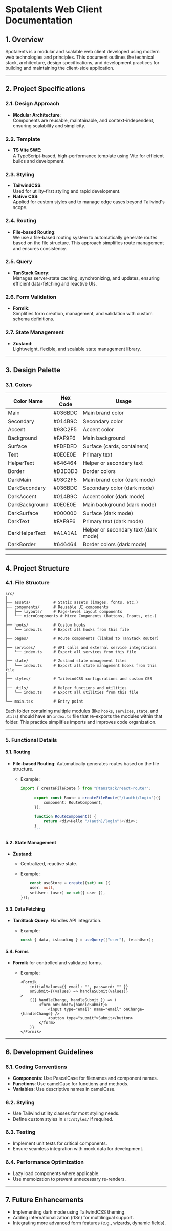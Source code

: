 # Spotalents Web Client Documentation

## 1. Overview

Spotalents is a modular and scalable web client developed using modern web technologies and principles. This document outlines the technical stack, architecture, design specifications, and development practices for building and maintaining the client-side application.

---

## 2. Project Specifications

### 2.1. Design Approach

- **Modular Architecture**:  
  Components are reusable, maintainable, and context-independent, ensuring scalability and simplicity.

### 2.2. Template

- **TS Vite SWE**:  
  A TypeScript-based, high-performance template using Vite for efficient builds and development.

### 2.3. Styling

- **TailwindCSS**:  
  Used for utility-first styling and rapid development.
- **Native CSS**:  
  Applied for custom styles and to manage edge cases beyond Tailwind's scope.

### 2.4. Routing

- **File-based Routing**:  
  We use a file-based routing system to automatically generate routes based on the file structure. This approach simplifies route management and ensures consistency.

### 2.5. Query

- **TanStack Query**:  
  Manages server-state caching, synchronizing, and updates, ensuring efficient data-fetching and reactive UIs.

### 2.6. Form Validation

- **Formik**:  
  Simplifies form creation, management, and validation with custom schema definitions.

### 2.7. State Management

- **Zustand**:  
  Lightweight, flexible, and scalable state management library.

---

## 3. Design Palette

### 3.1. Colors

| Color Name     | Hex Code | Usage                                |
| -------------- | -------- | ------------------------------------ |
| Main           | #036BDC  | Main brand color                     |
| Secondary      | #014B9C  | Secondary color                      |
| Accent         | #93C2F5  | Accent color                         |
| Background     | #FAF9F6  | Main background                      |
| Surface        | #FDFDFD  | Surface (cards, containers)          |
| Text           | #0E0E0E  | Primary text                         |
| HelperText     | #646464  | Helper or secondary text             |
| Border         | #D3D3D3  | Border colors                        |
| DarkMain       | #93C2F5  | Main brand color (dark mode)         |
| DarkSecondary  | #036BDC  | Secondary color (dark mode)          |
| DarkAccent     | #014B9C  | Accent color (dark mode)             |
| DarkBackground | #0E0E0E  | Main background (dark mode)          |
| DarkSurface    | #000000  | Surface (dark mode)                  |
| DarkText       | #FAF9F6  | Primary text (dark mode)             |
| DarkHelperText | #A1A1A1  | Helper or secondary text (dark mode) |
| DarkBorder     | #646464  | Border colors (dark mode)            |

---

## 4. Project Structure

### 4.1. File Structure

```plaintext
src/
│
├── assets/          # Static assets (images, fonts, etc.)
├── components/      # Reusable UI components
│   ├── layouts/     # Page-level layout components
│   └── microComponents # Micro Components (Buttons, Inputs, etc.)
│
├── hooks/           # Custom hooks
│   └── index.ts     # Export all hooks from this file
│
├── pages/           # Route components (linked to TanStack Router)
│
├── services/        # API calls and external service integrations
│   └── index.ts     # Export all services from this file
│
├── state/           # Zustand state management files
│   └── index.ts     # Export all state management hooks from this file
│
├── styles/          # TailwindCSS configurations and custom CSS
│
├── utils/           # Helper functions and utilities
│   └── index.ts     # Export all utilities from this file
│
└── main.tsx         # Entry point
```

Each folder containing multiple modules (like `hooks`, `services`, `state`, and `utils`) should have an `index.ts` file that re-exports the modules within that folder. This practice simplifies imports and improves code organization.

---

### 5. Functional Details

#### 5.1. Routing

- **File-based Routing**: Automatically generates routes based on the file structure.

  - Example:

      ```typescript
      import { createFileRoute } from "@tanstack/react-router";

            export const Route = createFileRoute("/(auth)/login")({
                component: RouteComponent,
            });

            function RouteComponent() {
                return <div>Hello "/(auth)/login"!</div>;
            }
            ```

#### 5.2. State Management

- **Zustand**:

  - Centralized, reactive state.
  - Example:

    ```typescript
        const useStore = create((set) => ({
        user: null,
        setUser: (user) => set({ user }),
    }));
    ```

#### 5.3. Data Fetching

- **TanStack Query**: Handles API integration.

  - Example:

    ```typescript
    const { data, isLoading } = useQuery(["user"], fetchUser);
    ```

#### 5.4. Forms

- **Formik** for controlled and validated forms.

  - Example:

    ```tsx
    <Formik
        initialValues={{ email: "", password: "" }}
        onSubmit={(values) => handleSubmit(values)}
    >
        {({ handleChange, handleSubmit }) => (
            <form onSubmit={handleSubmit}>
                <input type="email" name="email" onChange={handleChange} />
                <button type="submit">Submit</button>
            </form>
        )}
    </Formik>
    ```

---

## 6. Development Guidelines

### 6.1. Coding Conventions

- **Components**: Use PascalCase for filenames and component names.
- **Functions**: Use camelCase for functions and methods.
- **Variables**: Use descriptive names in camelCase.

### 6.2. Styling

- Use Tailwind utility classes for most styling needs.
- Define custom styles in `src/styles/` if required.

### 6.3. Testing

- Implement unit tests for critical components.
- Ensure seamless integration with mock data for development.

### 6.4. Performance Optimization

- Lazy load components where applicable.
- Use memoization to prevent unnecessary re-renders.

---

## 7. Future Enhancements

- Implementing dark mode using TailwindCSS theming.
- Adding internationalization (i18n) for multilingual support.
- Integrating more advanced form features (e.g., wizards, dynamic fields).
